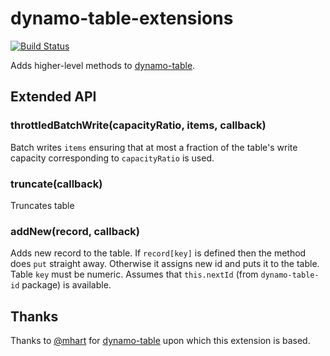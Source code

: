 dynamo-table-extensions
=======================

[![Build Status](https://secure.travis-ci.org/xarvh/dynamo-table-extensions.png?branch=master)](http://travis-ci.org/xarvh/dynamo-table-extensions)

Adds higher-level methods to [dynamo-table](https://github.com/mhart/dynamo-table).


Extended API
------------

### throttledBatchWrite(capacityRatio, items, callback)

Batch writes `items` ensuring that at most a fraction of the table's write capacity corresponding to `capacityRatio` is used.


### truncate(callback)

Truncates table

### addNew(record, callback)

Adds new record to the table. If `record[key]` is defined then the method does `put` straight away.
Otherwise it assigns new id and puts it to the table. Table `key` must be numeric. Assumes that
`this.nextId` (from `dynamo-table-id` package) is available.


Thanks
------

Thanks to [@mhart](https://github.com/mhart) for [dynamo-table](https://github.com/mhart/dynamo-table) upon which this extension is based.

